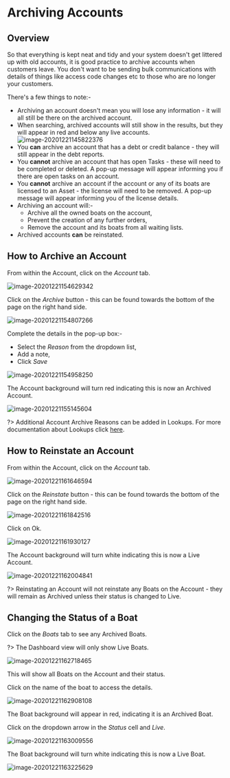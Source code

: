 # Archiving Accounts

## Overview

So that everything is kept neat and tidy and your system doesn't get littered up with old accounts, it is good practice to archive accounts when customers leave. You don't want to be sending bulk communications with details of things like access code changes etc to those who are no longer your customers.

There's a few things to note:-

* Archiving an account doesn't mean you will lose any information - it will all still be there on the archived account.
* When searching, archived accounts will still show in the results, but they will appear in red and below any live accounts. ![image-20201221145822376](../.gitbook/assets/image-20201221145822376.png)
* You **can** archive an account that has a debt or credit balance - they will still appear in the debt reports.
* You **cannot** archive an account that has open Tasks - these will need to be completed or deleted.  A pop-up message will appear informing you if there are open tasks on an account.
* You **cannot** archive an account if the account or any of its boats are licensed to an Asset - the license will need to be removed.  A pop-up message will appear informing you of the license details.
* Archiving an account will:-
  * Archive all the owned boats on the account,
  * Prevent the creation of any further orders,
  * Remove the account and its boats from all waiting lists.
* Archived accounts **can** be reinstated.

## How to Archive an Account

From within the Account, click on the _Account_ tab.

![image-20201221154629342](../.gitbook/assets/image-20201221154629342.png)

Click on the _Archive_ button - this can be found towards the bottom of the page on the right hand side.

![image-20201221154807266](../.gitbook/assets/image-20201221154807266.png)

Complete the details in the pop-up box:-

* Select the _Reason_ from the dropdown list,
* Add a note,
* Click _Save_

![image-20201221154958250](../.gitbook/assets/image-20201221154958250.png)

The Account background will turn red indicating this is now an Archived Account.

![image-20201221155145604](../.gitbook/assets/image-20201221155145604.png)

?&gt; Additional Account Archive Reasons can be added in Lookups. For more documentation about Lookups click [here](https://github.com/glaidler/docs-1/tree/a9b2fde53025657e319d99966ea9a02a32cbd61d/Housekeeping/Administration/Lookups.md).

## How to Reinstate an Account

From within the Account, click on the _Account_ tab.

![image-20201221161646594](../.gitbook/assets/image-20201221161646594.png)

Click on the _Reinstate_ button - this can be found towards the bottom of the page on the right hand side.

![image-20201221161842516](../.gitbook/assets/image-20201221161842516.png)

Click on Ok.

![image-20201221161930127](../.gitbook/assets/image-20201221161930127.png)

The Account background will turn white indicating this is now a Live Account.

![image-20201221162004841](../.gitbook/assets/image-20201221162004841.png)

?&gt; Reinstating an Account will not reinstate any Boats on the Account - they will remain as Archived unless their status is changed to Live.

## Changing the Status of a Boat

Click on the _Boats_ tab to see any Archived Boats.

?&gt; The Dashboard view will only show Live Boats.

![image-20201221162718465](../.gitbook/assets/image-20201221162718465.png)

This will show all Boats on the Account and their status.

Click on the name of the boat to access the details.

![image-20201221162908108](../.gitbook/assets/image-20201221162908108.png)

The Boat background will appear in red, indicating it is an Archived Boat.

Click on the dropdown arrow in the _Status_ cell and _Live_.

![image-20201221163009556](../.gitbook/assets/image-20201221163009556.png)

The Boat background will turn white indicating this is now a Live Boat.

![image-20201221163225629](../.gitbook/assets/image-20201221163225629.png)

